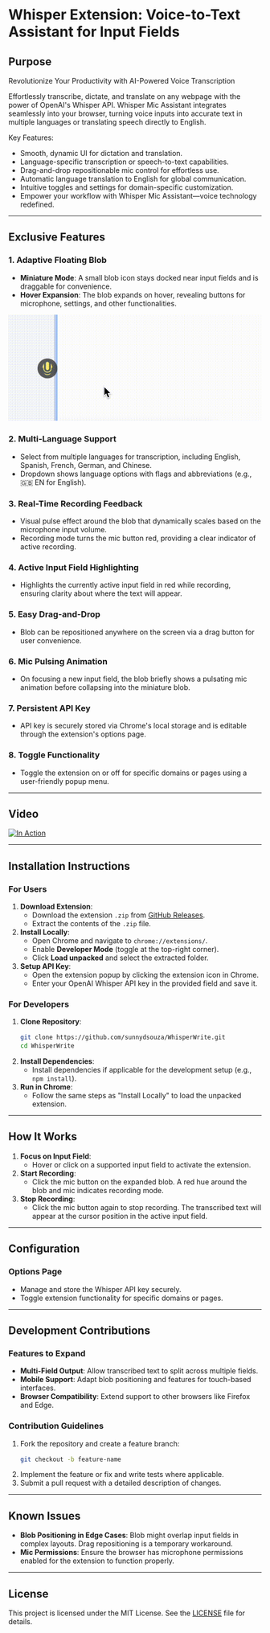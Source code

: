 # **Whisper Extension: Voice-to-Text Assistant for Input Fields**

## **Purpose**
Revolutionize Your Productivity with AI-Powered Voice Transcription

Effortlessly transcribe, dictate, and translate on any webpage with the power of OpenAI's Whisper API. Whisper Mic Assistant integrates seamlessly into your browser, turning voice inputs into accurate text in multiple languages or translating speech directly to English.

Key Features:

- Smooth, dynamic UI for dictation and translation.
- Language-specific transcription or speech-to-text capabilities.
- Drag-and-drop repositionable mic control for effortless use.
- Automatic language translation to English for global communication.
- Intuitive toggles and settings for domain-specific customization.
- Empower your workflow with Whisper Mic Assistant—voice technology redefined.
---

## **Exclusive Features**
### **1. Adaptive Floating Blob**
- **Miniature Mode**: A small blob icon stays docked near input fields and is draggable for convenience.
- **Hover Expansion**: The blob expands on hover, revealing buttons for microphone, settings, and other functionalities.

![Extension in action](docs/in_action.gif)

### **2. Multi-Language Support**
- Select from multiple languages for transcription, including English, Spanish, French, German, and Chinese.
- Dropdown shows language options with flags and abbreviations (e.g., 🇬🇧 EN for English).

### **3. Real-Time Recording Feedback**
- Visual pulse effect around the blob that dynamically scales based on the microphone input volume.
- Recording mode turns the mic button red, providing a clear indicator of active recording.

### **4. Active Input Field Highlighting**
- Highlights the currently active input field in red while recording, ensuring clarity about where the text will appear.

### **5. Easy Drag-and-Drop**
- Blob can be repositioned anywhere on the screen via a drag button for user convenience.

### **6. Mic Pulsing Animation**
- On focusing a new input field, the blob briefly shows a pulsating mic animation before collapsing into the miniature blob.

### **7. Persistent API Key**
- API key is securely stored via Chrome's local storage and is editable through the extension's options page.

### **8. Toggle Functionality**
- Toggle the extension on or off for specific domains or pages using a user-friendly popup menu.

---

## **Video**

[![In Action](https://img.youtube.com/vi/-2meGMWIkfU/0.jpg)](https://www.youtube.com/watch?v=-2meGMWIkfU)


---

## **Installation Instructions**

### **For Users**
1. **Download Extension**: 
   - Download the extension `.zip` from [GitHub Releases](https://github.com/sunnydsouza/WhisperWrite).
   - Extract the contents of the `.zip` file.
2. **Install Locally**:
   - Open Chrome and navigate to `chrome://extensions/`.
   - Enable **Developer Mode** (toggle at the top-right corner).
   - Click **Load unpacked** and select the extracted folder.
3. **Setup API Key**:
   - Open the extension popup by clicking the extension icon in Chrome.
   - Enter your OpenAI Whisper API key in the provided field and save it.

### **For Developers**
1. **Clone Repository**:
   ```bash
   git clone https://github.com/sunnydsouza/WhisperWrite.git
   cd WhisperWrite
   ```
2. **Install Dependencies**:
   - Install dependencies if applicable for the development setup (e.g., `npm install`).
3. **Run in Chrome**:
   - Follow the same steps as "Install Locally" to load the unpacked extension.

---

## **How It Works**
1. **Focus on Input Field**:
   - Hover or click on a supported input field to activate the extension.
2. **Start Recording**:
   - Click the mic button on the expanded blob. A red hue around the blob and mic indicates recording mode.
3. **Stop Recording**:
   - Click the mic button again to stop recording. The transcribed text will appear at the cursor position in the active input field.

---

## **Configuration**
### **Options Page**
- Manage and store the Whisper API key securely.
- Toggle extension functionality for specific domains or pages.

---

## **Development Contributions**
### **Features to Expand**
- **Multi-Field Output**: Allow transcribed text to split across multiple fields.
- **Mobile Support**: Adapt blob positioning and features for touch-based interfaces.
- **Browser Compatibility**: Extend support to other browsers like Firefox and Edge.

### **Contribution Guidelines**
1. Fork the repository and create a feature branch:
   ```bash
   git checkout -b feature-name
   ```
2. Implement the feature or fix and write tests where applicable.
3. Submit a pull request with a detailed description of changes.

---

## **Known Issues**
- **Blob Positioning in Edge Cases**: Blob might overlap input fields in complex layouts. Drag repositioning is a temporary workaround.
- **Mic Permissions**: Ensure the browser has microphone permissions enabled for the extension to function properly.



---

## **License**
This project is licensed under the MIT License. See the [LICENSE](https://github.com/sunnydsouza/whisper-extension/blob/main/LICENSE) file for details.

